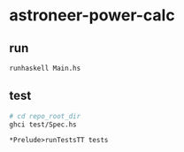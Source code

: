 # astroneer-power-calc

## run
```bash
runhaskell Main.hs
```

## test
```bash
# cd repo_root_dir
ghci test/Spec.hs
```
```
*Prelude>runTestsTT tests
```
